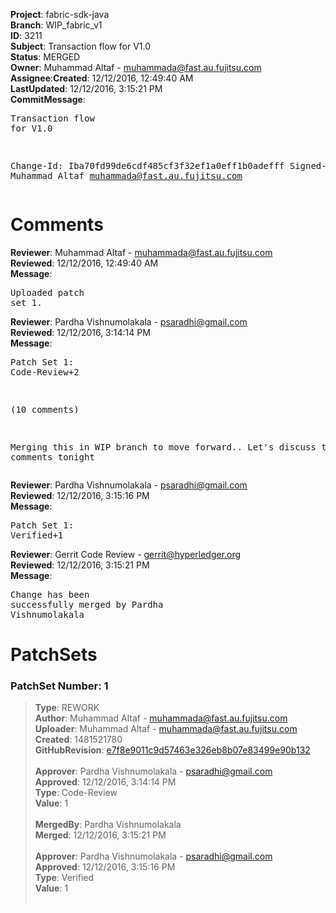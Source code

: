 <strong>Project</strong>: fabric-sdk-java</br><strong>Branch</strong>: WIP_fabric_v1<br><strong>ID</strong>: 3211<br><strong>Subject</strong>: Transaction flow for V1.0<br><strong>Status</strong>: MERGED<br><strong>Owner</strong>: Muhammad Altaf - muhammada@fast.au.fujitsu.com<br><strong>Assignee</strong>:<strong>Created</strong>: 12/12/2016, 12:49:40 AM<br><strong>LastUpdated</strong>: 12/12/2016, 3:15:21 PM<br><strong>CommitMessage</strong>:<br><pre>Transaction flow for V1.0

Change-Id: Iba70fd99de6cdf485cf3f32ef1a0eff1b0adefff
Signed-off-by: Muhammad Altaf <muhammada@fast.au.fujitsu.com>
</pre><h1>Comments</h1><strong>Reviewer</strong>: Muhammad Altaf - muhammada@fast.au.fujitsu.com<br><strong>Reviewed</strong>: 12/12/2016, 12:49:40 AM<br><strong>Message</strong>: <pre>Uploaded patch set 1.</pre><strong>Reviewer</strong>: Pardha Vishnumolakala - psaradhi@gmail.com<br><strong>Reviewed</strong>: 12/12/2016, 3:14:14 PM<br><strong>Message</strong>: <pre>Patch Set 1: Code-Review+2

(10 comments)

Merging this in WIP branch to move forward.. Let's discuss the comments tonight</pre><strong>Reviewer</strong>: Pardha Vishnumolakala - psaradhi@gmail.com<br><strong>Reviewed</strong>: 12/12/2016, 3:15:16 PM<br><strong>Message</strong>: <pre>Patch Set 1: Verified+1</pre><strong>Reviewer</strong>: Gerrit Code Review - gerrit@hyperledger.org<br><strong>Reviewed</strong>: 12/12/2016, 3:15:21 PM<br><strong>Message</strong>: <pre>Change has been successfully merged by Pardha Vishnumolakala</pre><h1>PatchSets</h1><h3>PatchSet Number: 1</h3><blockquote><strong>Type</strong>: REWORK<br><strong>Author</strong>: Muhammad Altaf - muhammada@fast.au.fujitsu.com<br><strong>Uploader</strong>: Muhammad Altaf - muhammada@fast.au.fujitsu.com<br><strong>Created</strong>: 1481521780<br><strong>GitHubRevision</strong>: [e7f8e9011c9d57463e326eb8b07e83499e90b132](https://github.com/hyperledger/fabric-sdk-java/commit/e7f8e9011c9d57463e326eb8b07e83499e90b132)<br><br><strong>Approver</strong>: Pardha Vishnumolakala - psaradhi@gmail.com<br><strong>Approved</strong>: 12/12/2016, 3:14:14 PM<br><strong>Type</strong>: Code-Review<br><strong>Value</strong>: 1<br><br><strong>MergedBy</strong>: Pardha Vishnumolakala<br><strong>Merged</strong>: 12/12/2016, 3:15:21 PM<br><br><strong>Approver</strong>: Pardha Vishnumolakala - psaradhi@gmail.com<br><strong>Approved</strong>: 12/12/2016, 3:15:16 PM<br><strong>Type</strong>: Verified<br><strong>Value</strong>: 1<br><br></blockquote>